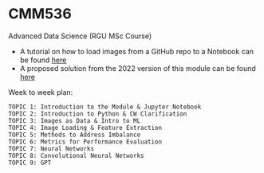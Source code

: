 # CMM536

Advanced Data Science (RGU MSc Course)

* A tutorial on how to load images from a GitHub repo to a Notebook can be found [here](https://github.com/carlosfmorenog/CMM536_Data_Loading_Tutorial)
* A proposed solution from the 2022 version of this module can be found [here](https://github.com/carlosfmorenog/CMM536_CW_2022)

Week to week plan:

    TOPIC 1: Introduction to the Module & Jupyter Notebook
    TOPIC 2: Introduction to Python & CW Clarification
    TOPIC 3: Images as Data & Intro to ML
    TOPIC 4: Image Loading & Feature Extraction
    TOPIC 5: Methods to Address Imbalance
    TOPIC 6: Metrics for Performance Evaluation
    TOPIC 7: Neural Networks
    TOPIC 8: Convolutional Neural Networks
    TOPIC 9: GPT
